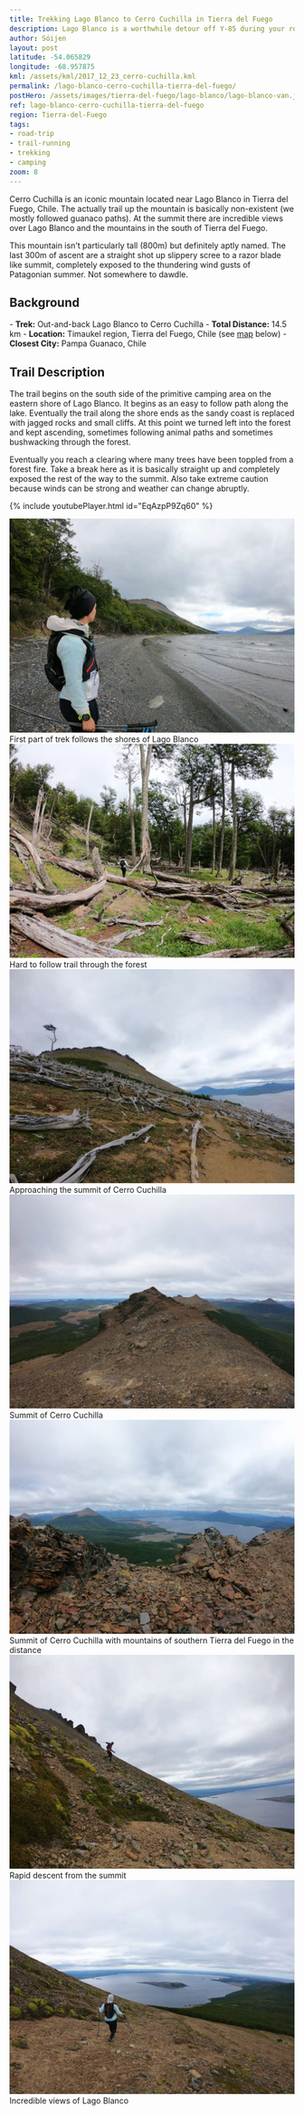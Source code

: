 ```yaml
---
title: Trekking Lago Blanco to Cerro Cuchilla in Tierra del Fuego
description: Lago Blanco is a worthwhile detour off Y-85 during your road trip to the Chilean side of Tierra del Fuego. Pair it with a trek to the razor blade like summit of Cerro Cuchilla.
author: Sóijen
layout: post
latitude: -54.065829
longitude: -68.957875
kml: /assets/kml/2017_12_23_cerro-cuchilla.kml
permalink: /lago-blanco-cerro-cuchilla-tierra-del-fuego/
postHero: /assets/images/tierra-del-fuego/lago-blanco/lago-blanco-van.jpg
ref: lago-blanco-cerro-cuchilla-tierra-del-fuego
region: Tierra-del-Fuego
tags:
- road-trip
- trail-running
- trekking
- camping
zoom: 8
---
```


Cerro Cuchilla is an iconic mountain located near Lago Blanco in Tierra del Fuego, Chile. The actually trail up the mountain is basically non-existent (we mostly followed guanaco paths). At the summit there are incredible views over Lago Blanco and the mountains in the south of Tierra del Fuego.

This mountain isn't particularly tall (800m) but definitely aptly named. The last 300m of ascent are a straight shot up slippery scree to a razor blade like summit, completely exposed to the thundering wind gusts of Patagonian summer. Not somewhere to dawdle.

<h2>Background</h2>
- <strong>Trek:</strong> Out-and-back Lago Blanco to Cerro Cuchilla
- <strong>Total Distance:</strong> 14.5 km
- <strong>Location:</strong> Timaukel region, Tierra del Fuego, Chile (see <a href="#map">map</a> below)
- <strong>Closest City:</strong> Pampa Guanaco, Chile

<h2>Trail Description</h2>

The trail begins on the south side of the primitive camping area on the eastern shore of Lago Blanco. It begins as an easy to follow path along the lake. Eventually the trail along the shore ends as the sandy coast is replaced with jagged rocks and small cliffs. At this point we turned left into the forest and kept ascending, sometimes following animal paths and sometimes bushwacking through the forest.

Eventually you reach a clearing where many trees have been toppled from a forest fire. Take a break here as it is basically straight up and completely exposed the rest of the way to the summit. Also take extreme caution because winds can be strong and weather can change abruptly.

{% include youtubePlayer.html id="EqAzpP9Zq60" %}

<img src="/assets/images/tierra-del-fuego/lago-blanco/lago-blanco-trek.jpg" alt="Trekking Lago Blanco to Cerro Cuchilla">
<div class="img-caption">First part of trek follows the shores of Lago Blanco</div>
<img src="/assets/images/tierra-del-fuego/lago-blanco/trees-cerro-cuchilla.jpg" alt="Ascent to Cerro Cuchilla">
<div class="img-caption">Hard to follow trail through the forest</div>
<img src="/assets/images/tierra-del-fuego/lago-blanco/cerro-cuchilla-near-summit.jpg" alt="Near summit Cerro Cuchilla">
<div class="img-caption">Approaching the summit of Cerro Cuchilla</div>
<img src="/assets/images/tierra-del-fuego/lago-blanco/summit-cerro-cuchilla.jpg" alt="Summit Cerro Cuchilla">
<div class="img-caption">Summit of Cerro Cuchilla</div>
<img src="/assets/images/tierra-del-fuego/lago-blanco/summit-cerro-cuchilla-lago.jpg" alt="Summit Cerro Cuchilla">
<div class="img-caption">Summit of Cerro Cuchilla with mountains of southern Tierra del Fuego in the distance</div>
<img src="/assets/images/tierra-del-fuego/lago-blanco/cerro-cuchilla-descent.jpg" alt="Descending Cerro Cuchilla">
<div class="img-caption">Rapid descent from the summit</div>
<img src="/assets/images/tierra-del-fuego/lago-blanco/lago-blanco-cerro-cuchilla.jpg" alt="Descending Cerro Cuchilla with Lago Blanco in distance">
<div class="img-caption">Incredible views of Lago Blanco</div>
